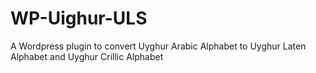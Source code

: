 # WP-Uighur-ULS
 A Wordpress plugin to convert Uyghur Arabic Alphabet to Uyghur Laten Alphabet and Uyghur Crillic Alphabet
